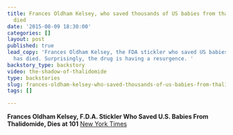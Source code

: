 ```yaml
---
title: Frances Oldham Kelsey, who saved thousands of US babies from thalidomide, has
  died
date: '2015-08-09 18:30:00'
categories: []
layout: post
published: true
lead_copy: 'Frances Oldham Kelsey, the FDA stickler who saved US babies from Thalidomide,
  has died. Surprisingly, the drug is having a resurgence. '
backstory_type: backstory
video: the-shadow-of-thalidomide
type: backstories
slug: frances-oldham-kelsey-who-saved-thousands-of-us-babies-from-thalidomide-has-died
tags: []

---
```

**Frances Oldham Kelsey, F.D.A. Stickler Who Saved U.S. Babies From Thalidomide, Dies at 101**
[New York Times](http://www.nytimes.com/2015/08/08/science/frances-oldham-kelsey-fda-doctor-who-exposed-danger-of-thalidomide-dies-at-101.html?_r=0)

